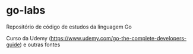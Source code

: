 # go-labs
Repositório de código de estudos da linguagem Go

Curso da Udemy (https://www.udemy.com/go-the-complete-developers-guide) e outras fontes
